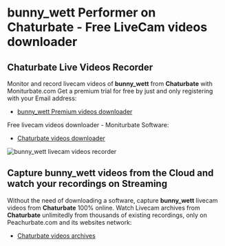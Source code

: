 # bunny_wett Performer on Chaturbate - Free LiveCam videos downloader

## Chaturbate Live Videos Recorder

Monitor and record livecam videos of **bunny_wett** from **Chaturbate** with Moniturbate.com
Get a premium trial for free by just and only registering with your Email address:
* [bunny_wett Premium videos downloader](https://moniturbate.com/request-demo-licence-key.html)

Free livecam videos downloader - Moniturbate Software:
* [Chaturbate videos downloader](https://moniturbate.com/moniturbate-download-software.html)

![bunny_wett livecam videos recorder](https://peachurnet.com/templates/moniturbate-software.png)


## Capture bunny_wett videos from the Cloud and watch your recordings on Streaming

Without the need of downloading a software, capture **bunny_wett** livecam videos from **Chaturbate** 100% online.
Watch Livecam archives from **Chaturbate** unlimitedly from thousands of existing recordings, only on Peachurbate.com and its websites network:
* [Chaturbate videos archives](https://peachurnet.com/)